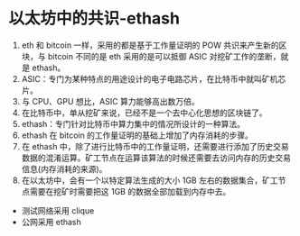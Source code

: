 # 以太坊中的共识-ethash

1. eth 和 bitcoin 一样，采用的都是基于工作量证明的 POW 共识来产生新的区块，与 bitcoin 不同的是 eth 采用的是可以抵御 ASIC 对挖矿工作的垄断，就是 ethash。
2. ASIC：专门为某种特点的用途设计的电子电路芯片，在比特币中就叫矿机芯片。
3. 与 CPU、GPU 想比，ASIC 算力能够高出数万倍。
4. 在比特币中，单从挖矿来说，已经不是一个去中心化思想的区块链了。
5. ethash：专门针对比特币中算力集中的情况所设计的一种算法。
6. ethash 在 bitcoin 的工作量证明的基础上增加了内存消耗的步骤。
7. 在 ethash 中，除了进行比特币中的工作量证明，还需要进行添加了历史交易数据的混淆运算。矿工节点在运算该算法的时候还需要去访问内存的历史交易信息(内存消耗的来源)。
8. 在以太坊中，会有一个以特定算法生成的大小 1GB 左右的数据集合，矿工节点需要在挖矿时需要把这 1GB 的数据全部加载到内存中去。

- 测试网络采用 clique
- 公网采用 ethash